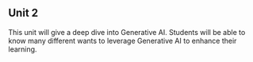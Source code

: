 ## Unit 2

This unit will give a deep dive into Generative AI. Students will be able to know many different wants to leverage Generative AI to enhance their learning.
